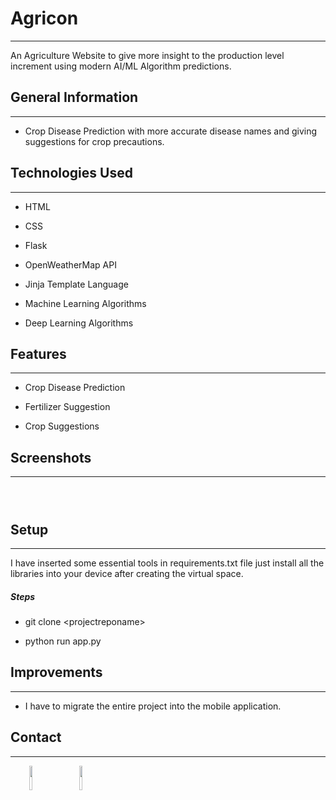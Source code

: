 <h1>Agricon</h1>
<hr><p>An Agriculture Website to give more insight to the production level increment using modern AI/ML Algorithm predictions.</p><h2>General Information</h2>
<hr><ul>
<li>Crop Disease Prediction with more accurate disease names and giving suggestions for crop precautions.</li>
</ul><h2>Technologies Used</h2>
<hr><ul>
<li>HTML</li>
</ul><ul>
<li>CSS</li>
</ul><ul>
<li>Flask</li>
</ul><ul>
<li>OpenWeatherMap API</li>
</ul><ul>
<li>Jinja Template Language</li>
</ul><ul>
<li>Machine Learning Algorithms</li>
</ul><ul>
<li>Deep Learning Algorithms</li>
</ul><h2>Features</h2>
<hr><ul>
<li>Crop Disease Prediction</li>
</ul><ul>
<li>Fertilizer Suggestion</li>
</ul><ul>
<li>Crop Suggestions</li>
</ul><h2>Screenshots</h2>
<hr><p><img src="https://i.ibb.co/tKy7Dp3/first.jpg" alt=""></p><p><img src="https://i.ibb.co/d2wRjVm/second.jpg" alt=""></p><p><img src="https://i.ibb.co/Kw7zh0T/third.jpg" alt=""></p><h2>Setup</h2>
<hr><p>I have inserted some essential tools in requirements.txt file just install all the libraries into your device after creating the virtual space.</p><h5>Steps</h5><ul>
<li>git clone &lt;projectreponame&gt;</li>
</ul><ul>
<li>python run app.py</li>
</ul><h2>Improvements</h2>
<hr><ul>
<li>I have to migrate the entire project into the mobile application.</li>
</ul><h2>Contact</h2>
<hr><p><span style="margin-right: 30px;"></span><a href="https://www.linkedin.com/in/aditya-niranjan-a35a761b5/"><img target="_blank" src="https://cdn.jsdelivr.net/gh/devicons/devicon/icons/linkedin/linkedin-original.svg" style="width: 10%;"></a><span style="margin-right: 30px;"></span><a href="https://github.com/adityaniranjan"><img target="_blank" src="https://cdn.jsdelivr.net/gh/devicons/devicon/icons/github/github-original.svg" style="width: 10%;"></a></p>
